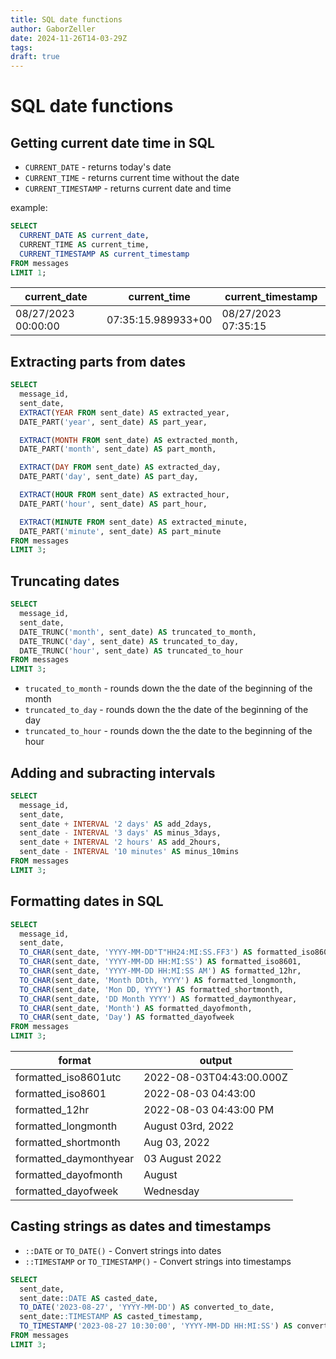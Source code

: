 ```yaml
---
title: SQL date functions
author: GaborZeller
date: 2024-11-26T14-03-29Z
tags:
draft: true
---
```


# SQL date functions

## Getting current date time in SQL

- `CURRENT_DATE` - returns today's date
- `CURRENT_TIME` - returns current time without the date
- `CURRENT_TIMESTAMP` - returns current date and time

example:

```sql
SELECT 
  CURRENT_DATE AS current_date,
  CURRENT_TIME AS current_time,
  CURRENT_TIMESTAMP AS current_timestamp
FROM messages
LIMIT 1;
```

| current_date    | current_time | current_timestamp |
| --------------- | ------------ | ----------------- |
| 08/27/2023 00:00:00  | 07:35:15.989933+00 | 08/27/2023 07:35:15 |

## Extracting parts from dates

```sql
SELECT 
  message_id, 
  sent_date,
  EXTRACT(YEAR FROM sent_date) AS extracted_year,
  DATE_PART('year', sent_date) AS part_year,

  EXTRACT(MONTH FROM sent_date) AS extracted_month,
  DATE_PART('month', sent_date) AS part_month,

  EXTRACT(DAY FROM sent_date) AS extracted_day,
  DATE_PART('day', sent_date) AS part_day,

  EXTRACT(HOUR FROM sent_date) AS extracted_hour,
  DATE_PART('hour', sent_date) AS part_hour,

  EXTRACT(MINUTE FROM sent_date) AS extracted_minute,
  DATE_PART('minute', sent_date) AS part_minute
FROM messages
LIMIT 3;
```

## Truncating dates

```sql
SELECT 
  message_id,
  sent_date,
  DATE_TRUNC('month', sent_date) AS truncated_to_month,
  DATE_TRUNC('day', sent_date) AS truncated_to_day,
  DATE_TRUNC('hour', sent_date) AS truncated_to_hour  
FROM messages
LIMIT 3;
```

- `trucated_to_month` - rounds down the the date of the beginning of the month
- `truncated_to_day` - rounds down the the date of the beginning of the day
- `truncated_to_hour` - rounds down the the date to the beginning of the hour

## Adding and subracting intervals

```sql
SELECT 
  message_id,
  sent_date,
  sent_date + INTERVAL '2 days' AS add_2days,
  sent_date - INTERVAL '3 days' AS minus_3days,
  sent_date + INTERVAL '2 hours' AS add_2hours,
  sent_date - INTERVAL '10 minutes' AS minus_10mins
FROM messages
LIMIT 3;
```

## Formatting dates in SQL

```sql
SELECT 
  message_id,
  sent_date,
  TO_CHAR(sent_date, 'YYYY-MM-DD"T"HH24:MI:SS.FF3') AS formatted_iso8601utc,
  TO_CHAR(sent_date, 'YYYY-MM-DD HH:MI:SS') AS formatted_iso8601,
  TO_CHAR(sent_date, 'YYYY-MM-DD HH:MI:SS AM') AS formatted_12hr,
  TO_CHAR(sent_date, 'Month DDth, YYYY') AS formatted_longmonth,
  TO_CHAR(sent_date, 'Mon DD, YYYY') AS formatted_shortmonth,
  TO_CHAR(sent_date, 'DD Month YYYY') AS formatted_daymonthyear,
  TO_CHAR(sent_date, 'Month') AS formatted_dayofmonth,
  TO_CHAR(sent_date, 'Day') AS formatted_dayofweek
FROM messages
LIMIT 3;
```

| format            | output              |
| ----------------- | ------------------- |
| formatted_iso8601utc | 2022-08-03T04:43:00.000Z |
| formatted_iso8601 | 2022-08-03 04:43:00 |
| formatted_12hr | 2022-08-03 04:43:00 PM | 
| formatted_longmonth | August 03rd, 2022 |
| formatted_shortmonth | Aug 03, 2022 |
| formatted_daymonthyear | 03 August 2022 |
| formatted_dayofmonth | August |
| formatted_dayofweek | Wednesday | 

## Casting strings as dates and timestamps

- `::DATE` or `TO_DATE()` -  Convert strings into dates
- `::TIMESTAMP` or `TO_TIMESTAMP()` - Convert strings into timestamps

```sql
SELECT 
  sent_date,
  sent_date::DATE AS casted_date,
  TO_DATE('2023-08-27', 'YYYY-MM-DD') AS converted_to_date,
  sent_date::TIMESTAMP AS casted_timestamp,
  TO_TIMESTAMP('2023-08-27 10:30:00', 'YYYY-MM-DD HH:MI:SS') AS converted_to_timestamp
FROM messages
LIMIT 3;
```

